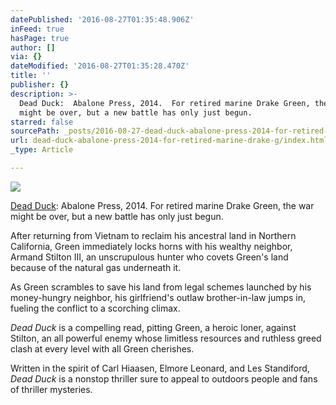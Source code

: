 ```yaml
---
datePublished: '2016-08-27T01:35:48.906Z'
inFeed: true
hasPage: true
author: []
via: {}
dateModified: '2016-08-27T01:35:28.470Z'
title: ''
publisher: {}
description: >-
  Dead Duck:  Abalone Press, 2014.  For retired marine Drake Green, the war
  might be over, but a new battle has only just begun.
starred: false
sourcePath: _posts/2016-08-27-dead-duck-abalone-press-2014-for-retired-marine-drake-g.md
url: dead-duck-abalone-press-2014-for-retired-marine-drake-g/index.html
_type: Article

---
```

![](https://the-grid-user-content.s3-us-west-2.amazonaws.com/36cd93e1-20cb-4114-b1ee-eb7f90ff1038.jpg)

[Dead Duck][0]: Abalone Press, 2014\. For retired marine Drake Green, the war might be over, but a new battle has only just begun.

After returning from Vietnam to reclaim his ancestral land in Northern California, Green immediately locks horns with his wealthy neighbor, Armand Stilton III, an unscrupulous hunter who covets Green's land because of the natural gas underneath it.

As Green scrambles to save his land from legal schemes launched by his money-hungry neighbor, his girlfriend's outlaw brother-in-law jumps in, fueling the conflict to a scorching climax.

_Dead Duck_ is a compelling read, pitting Green, a heroic loner, against Stilton, an all powerful enemy whose limitless resources and ruthless greed clash at every level with all Green cherishes.

Written in the spirit of Carl Hiaasen, Elmore Leonard, and Les Standiford, _Dead Duck_ is a nonstop thriller sure to appeal to outdoors people and fans of thriller mysteries.

[0]: https://www.amazon.com/Dead-Duck-Mel-Mckinney/dp/0615878377/ref=melmckinney "Dead Duck"